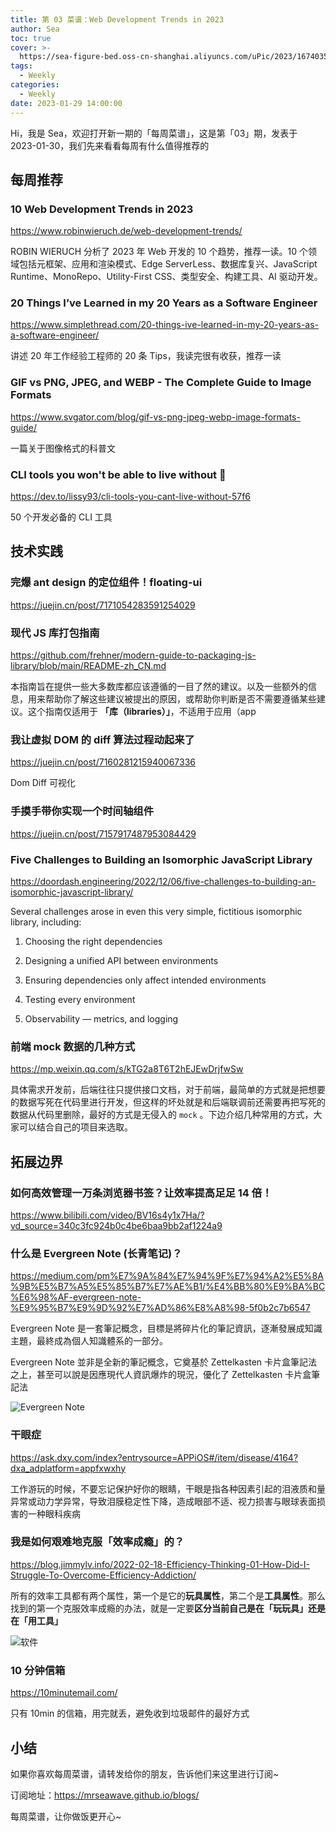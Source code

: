 ```yaml
---
title: 第 03 菜谱：Web Development Trends in 2023
author: Sea
toc: true
cover: >-
  https://sea-figure-bed.oss-cn-shanghai.aliyuncs.com/uPic/2023/1674035440710.jpg
tags:
  - Weekly
categories:
  - Weekly
date: 2023-01-29 14:00:00
---
```


Hi，我是 Sea，欢迎打开新一期的「每周菜谱」，这是第「03」期，发表于 2023-01-30，我们先来看看每周有什么值得推荐的

<!--more-->

## 每周推荐

### 10 Web Development Trends in 2023

https://www.robinwieruch.de/web-development-trends/

ROBIN WIERUCH 分析了 2023 年 Web 开发的 10 个趋势，推荐一读。10 个领域包括元框架、应用和渲染模式、Edge ServerLess、数据库复兴、JavaScript Runtime、MonoRepo、Utility-First CSS、类型安全、构建工具、AI 驱动开发。

### 20 Things I’ve Learned in my 20 Years as a Software Engineer

https://www.simplethread.com/20-things-ive-learned-in-my-20-years-as-a-software-engineer/

讲述 20 年工作经验工程师的 20 条 Tips，我读完很有收获，推荐一读

### GIF vs PNG, JPEG, and WEBP - The Complete Guide to Image Formats

https://www.svgator.com/blog/gif-vs-png-jpeg-webp-image-formats-guide/

一篇关于图像格式的科普文

### CLI tools you won't be able to live without 🔧

https://dev.to/lissy93/cli-tools-you-cant-live-without-57f6

50 个开发必备的 CLI 工具

## 技术实践

### 完爆 ant design 的定位组件！floating-ui

https://juejin.cn/post/7171054283591254029

### 现代 JS 库打包指南

https://github.com/frehner/modern-guide-to-packaging-js-library/blob/main/README-zh_CN.md

本指南旨在提供一些大多数库都应该遵循的一目了然的建议。以及一些额外的信息，用来帮助你了解这些建议被提出的原因，或帮助你判断是否不需要遵循某些建议。这个指南仅适用于 **「库（libraries）」**，不适用于应用（app

### 我让虚拟 DOM 的 diff 算法过程动起来了

https://juejin.cn/post/7160281215940067336

Dom Diff 可视化

### 手摸手带你实现一个时间轴组件

https://juejin.cn/post/7157917487953084429

### Five Challenges to Building an Isomorphic JavaScript Library

https://doordash.engineering/2022/12/06/five-challenges-to-building-an-isomorphic-javascript-library/

Several challenges arose in even this very simple, fictitious isomorphic library, including:

1. Choosing the right dependencies

2. Designing a unified API between environments

3. Ensuring dependencies only affect intended environments

4. Testing every environment

5. Observability — metrics, and logging

### 前端 mock 数据的几种方式

https://mp.weixin.qq.com/s/kTG2a8T6T2hEJEwDrjfwSw

具体需求开发前，后端往往只提供接口文档，对于前端，最简单的方式就是把想要的数据写死在代码里进行开发，但这样的坏处就是和后端联调前还需要再把写死的数据从代码里删除，最好的方式是无侵入的 `mock` 。下边介绍几种常用的方式，大家可以结合自己的项目来选取。

## 拓展边界

### 如何高效管理一万条浏览器书签？让效率提高足足 14 倍！

https://www.bilibili.com/video/BV16s4y1x7Ha/?vd_source=340c3fc924b0c4be6baa9bb2af1224a9

### 什么是 Evergreen Note (长青笔记)？

https://medium.com/pm%E7%9A%84%E7%94%9F%E7%94%A2%E5%8A%9B%E5%B7%A5%E5%85%B7%E7%AE%B1/%E4%BB%80%E9%BA%BC%E6%98%AF-evergreen-note-%E9%95%B7%E9%9D%92%E7%AD%86%E8%A8%98-5f0b2c7b6547

Evergreen Note 是一套筆記概念，目標是將碎片化的筆記資訊，逐漸發展成知識主題，最終成為個人知識體系的一部分。

Evergreen Note 並非是全新的筆記概念，它奠基於 Zettelkasten 卡片盒筆記法之上，甚至可以說是因應現代人資訊爆炸的現況，優化了 Zettelkasten 卡片盒筆記法

![Evergreen Note](https://miro.medium.com/max/720/1*c7lRQxFFDbURQS_fOs7RDA@2x.webp)

### 干眼症

https://ask.dxy.com/index?entrysource=APPiOS#/item/disease/4164?dxa_adplatform=appfxwxhy

工作游玩的时候，不要忘记保护好你的眼睛，干眼是指各种因素引起的泪液质和量异常或动力学异常，导致泪膜稳定性下降，造成眼部不适、视力损害与眼球表面损害的一种眼科疾病

### 我是如何艰难地克服「效率成瘾」的？

https://blog.jimmylv.info/2022-02-18-Efficiency-Thinking-01-How-Did-I-Struggle-To-Overcome-Efficiency-Addiction/

所有的效率工具都有两个属性，第一个是它的**玩具属性**，第二个是**工具属性**。那么找到的第一个克服效率成瘾的办法，就是一定要**区分当前自己是在「玩玩具」还是在「用工具」**

![软件](https://cdn.sspai.com/2022/02/18/3bf5fdffeb146cf2ffb645bb2b579180.png?imageView2/2/w/1120/q/90/interlace/1/ignore-error/1)

### 10 分钟信箱

https://10minutemail.com/

只有 10min 的信箱，用完就丢，避免收到垃圾邮件的最好方式

## 小结

如果你喜欢每周菜谱，请转发给你的朋友，告诉他们来这里进行订阅~

订阅地址：https://mrseawave.github.io/blogs/

每周菜谱，让你做饭更开心~
